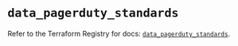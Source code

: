 # `data_pagerduty_standards`

Refer to the Terraform Registry for docs: [`data_pagerduty_standards`](https://registry.terraform.io/providers/pagerduty/pagerduty/3.8.1/docs/data-sources/standards).

